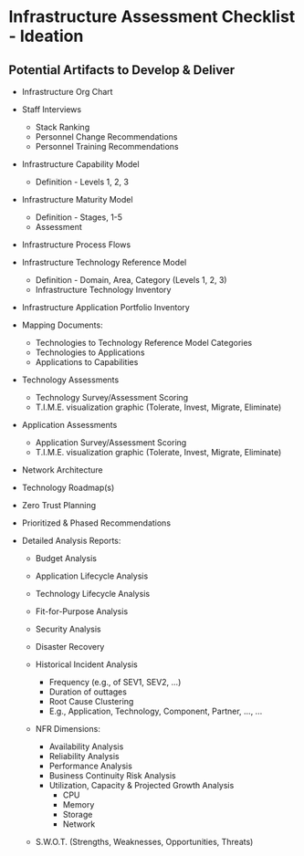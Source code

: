 
# Infrastructure Assessment Checklist - Ideation

## Potential Artifacts to Develop & Deliver

- Infrastructure Org Chart


- Staff Interviews
  + Stack Ranking
  + Personnel Change Recommendations
  + Personnel Training Recommendations 


- Infrastructure Capability Model 
  + Definition - Levels 1, 2, 3


- Infrastructure Maturity Model 
  + Definition - Stages, 1-5
  + Assessment


- Infrastructure Process Flows 


- Infrastructure Technology Reference Model 
  + Definition - Domain, Area, Category (Levels 1, 2, 3)
  + Infrastructure Technology Inventory 


- Infrastructure Application Portfolio Inventory 


- Mapping Documents:
  + Technologies to Technology Reference Model Categories
  + Technologies to Applications
  + Applications to Capabilities 


- Technology Assessments
  + Technology Survey/Assessment Scoring
  + T.I.M.E. visualization graphic (Tolerate, Invest, Migrate, Eliminate)


- Application Assessments 
  + Application Survey/Assessment Scoring
  + T.I.M.E. visualization graphic (Tolerate, Invest, Migrate, Eliminate)


- Network Architecture 


- Technology Roadmap(s)


- Zero Trust Planning


- Prioritized & Phased Recommendations 


- Detailed Analysis Reports:
  + Budget Analysis

  + Application Lifecycle Analysis

  + Technology Lifecycle Analysis

  + Fit-for-Purpose Analysis

  + Security Analysis

  + Disaster Recovery 

  + Historical Incident Analysis
    * Frequency (e.g., of SEV1, SEV2, ...)
    * Duration of outtages 
    * Root Cause Clustering
    * E.g., Application, Technology, Component, Partner, ..., ...

  + NFR Dimensions:
    * Availability Analysis
    * Reliability Analysis
    * Performance Analysis
    * Business Continuity Risk Analysis
    * Utilization, Capacity & Projected Growth Analysis
      * CPU 
      * Memory 
      * Storage
      * Network

  + S.W.O.T. (Strengths, Weaknesses, Opportunities, Threats)

  
